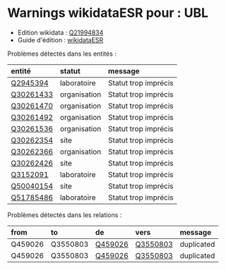 Warnings wikidataESR pour : UBL
================

- Edition wikidata : [Q21994834](https://www.wikidata.org/wiki/Q21994834)
- Guide d'édition : [wikidataESR](https://github.com/cpesr/wikidataESR/)



Problèmes détectés dans les entités :

|entité                                               |statut       |message              |
|:----------------------------------------------------|:------------|:--------------------|
|[Q2945394](https://www.wikidata.org/wiki/Q2945394)   |laboratoire  |Statut trop imprécis |
|[Q30261433](https://www.wikidata.org/wiki/Q30261433) |organisation |Statut trop imprécis |
|[Q30261470](https://www.wikidata.org/wiki/Q30261470) |organisation |Statut trop imprécis |
|[Q30261492](https://www.wikidata.org/wiki/Q30261492) |organisation |Statut trop imprécis |
|[Q30261536](https://www.wikidata.org/wiki/Q30261536) |organisation |Statut trop imprécis |
|[Q30262354](https://www.wikidata.org/wiki/Q30262354) |site         |Statut trop imprécis |
|[Q30262366](https://www.wikidata.org/wiki/Q30262366) |organisation |Statut trop imprécis |
|[Q30262426](https://www.wikidata.org/wiki/Q30262426) |site         |Statut trop imprécis |
|[Q3152091](https://www.wikidata.org/wiki/Q3152091)   |laboratoire  |Statut trop imprécis |
|[Q50040154](https://www.wikidata.org/wiki/Q50040154) |site         |Statut trop imprécis |
|[Q51785486](https://www.wikidata.org/wiki/Q51785486) |laboratoire  |Statut trop imprécis |


Problèmes détectés dans les relations :



|from    |to       |de                                               |vers                                               |message    |
|:-------|:--------|:------------------------------------------------|:--------------------------------------------------|:----------|
|Q459026 |Q3550803 |[Q459026](https://www.wikidata.org/wiki/Q459026) |[Q3550803](https://www.wikidata.org/wiki/Q3550803) |duplicated |
|Q459026 |Q3550803 |[Q459026](https://www.wikidata.org/wiki/Q459026) |[Q3550803](https://www.wikidata.org/wiki/Q3550803) |duplicated |
